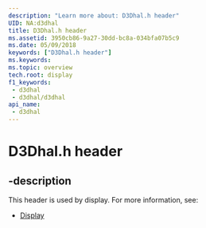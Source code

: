 ```yaml
---
description: "Learn more about: D3Dhal.h header"
UID: NA:d3dhal
title: D3Dhal.h header
ms.assetid: 3950cb86-9a27-30dd-bc8a-034bfa07b5c9
ms.date: 05/09/2018
keywords: ["D3Dhal.h header"]
ms.keywords: 
ms.topic: overview
tech.root: display
f1_keywords:
 - d3dhal
 - d3dhal/d3dhal
api_name:
 - d3dhal
---
```


# D3Dhal.h header


## -description

This header is used by display. For more information, see:

- [Display](../_display/index.md)

